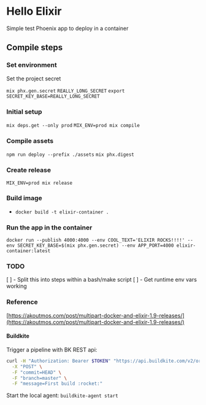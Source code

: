 # Hello Elixir

Simple test Phoenix app to deploy in a container

## Compile steps

### Set environment

Set the project secret

`mix phx.gen.secret`
`REALLY_LONG_SECRET`
`export SECRET_KEY_BASE=REALLY_LONG_SECRET`

### Initial setup

`mix deps.get --only prod`
`MIX_ENV=prod mix compile`

### Compile assets

`npm run deploy --prefix ./assets`
`mix phx.digest`

### Create release

`MIX_ENV=prod mix release`


### Build image
- `docker build -t elixir-container .`


### Run the app in the container

`docker run --publish 4000:4000 --env COOL_TEXT='ELIXIR ROCKS!!!!' --env SECRET_KEY_BASE=$(mix phx.gen.secret) --env APP_PORT=4000 elixir-container:latest`


### TODO

[ ] - Split this into steps within a bash/make script
[ ] - Get runtime env vars working


### Reference

[https://akoutmos.com/post/multipart-docker-and-elixir-1.9-releases/](https://akoutmos.com/post/multipart-docker-and-elixir-1.9-releases/)



#### Buildkite

Trigger a pipeline with BK REST api:
```bash
curl -H "Authorization: Bearer $TOKEN" "https://api.buildkite.com/v2/organizations/moosch/pipelines/elixir-cloud-run/builds" \
  -X "POST" \
  -F "commit=HEAD" \
  -F "branch=master" \
  -F "message=First build :rocket:"
```

Start the local agent:
`buildkite-agent start`
